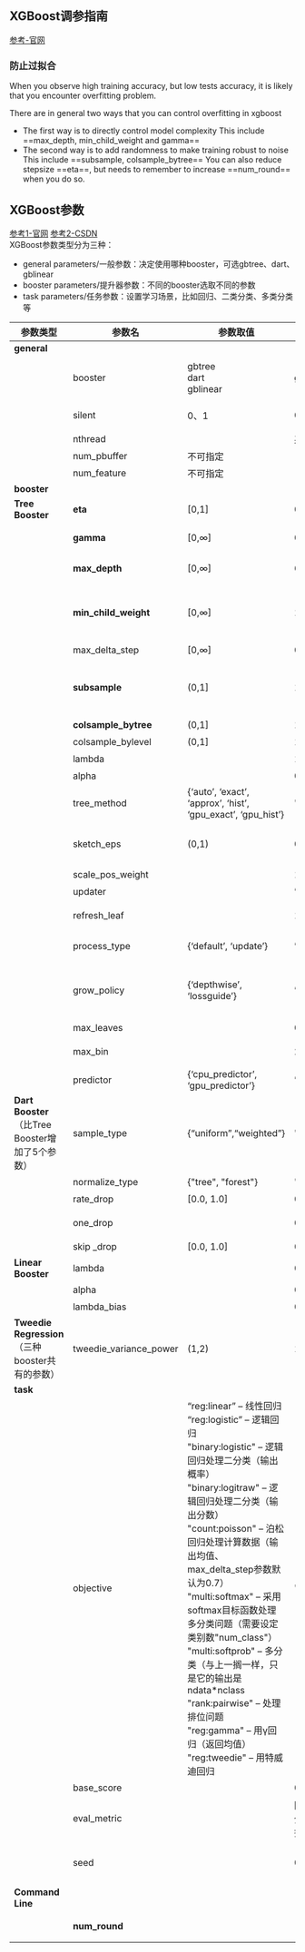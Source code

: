 ## XGBoost调参指南
[参考-官网](http://xgboost.readthedocs.io/en/latest/////////how_to/param_tuning.html)
### 防止过拟合
When you observe high training accuracy, but low tests accuracy, it is likely that you encounter overfitting problem.

There are in general two ways that you can control overfitting in xgboost

- The first way is to directly control model complexity
	This include ==max_depth, min_child_weight and gamma==
- The second way is to add randomness to make training robust to noise
This include ==subsample, colsample_bytree==
You can also reduce stepsize ==eta==, but needs to remember to increase ==num_round== when you do so.

## XGBoost参数
[参考1-官网](http://xgboost.readthedocs.io/en/latest/////parameter.html) [参考2-CSDN](http://m.blog.csdn.net/qimiejia5584/article/details/78622442)
<br>XGBoost参数类型分为三种：
- general parameters/一般参数：决定使用哪种booster，可选gbtree、dart、gblinear
- booster parameters/提升器参数：不同的booster选取不同的参数
- task parameters/任务参数：设置学习场景，比如回归、二类分类、多类分类等

| 参数类型 | 参数名 | 参数取值 | 默认值 | 说明 |
|-------- | --------| -------- | -------- | -------- |
| **general** | | | | |
|| booster | gbtree<br>dart<br>gblinear | gbtree | 指定使用的booster。前两种为树模型，后两种为线性模型|
| | silent | 0、1 | 0 | 0表示输出运行信息，1表示采取静默模式 |
| | nthread | |系统允许的最大线程数 | 并发线程数 |
| | num_pbuffer | 不可指定 | | 缓冲池大小 |
| | num_feature | 不可指定 |  | 特征维度 |
| **booster** |  |  |  | |
| **Tree Booster** | **eta** | [0,1] |0.3| 学习率 |
| | **gamma** | [0,∞] |0 | 最小损失分裂。越大越保守，一般0.1、0.2这样子  |
| | **max_depth** | [0,∞] | 6 | 树的最大深度。越大模型越复杂，越容易过拟合 |
| | **min_child_weight** | [0,∞] | 1 | 子节点最小的权重。非常容易影响结果，参数数值越大，就越保守，越不会过拟合 |
| | max_delta_step | [0,∞] |0  | 最大delta的步数|
| | **subsample** | (0,1] | 1 | 子样本数目。是否只使用部分的样本进行训练，这可以避免过拟合化。默认为1，即全部用作训练。 |
| | **colsample_bytree** | (0,1] | 1 | 每棵树的列数（特征数） |
| | colsample_bylevel | (0,1] | 1 | 每一层的列数（特征数）|
| | lambda |  | 1 | L2正则化的权重 |
| | alpha |  | 0 | L1正则化的权重 |
| | tree_method | {‘auto’, ‘exact’, ‘approx’, ‘hist’, ‘gpu_exact’, ‘gpu_hist’}  | 'auto' |树构造的算法 |
| | sketch_eps | (0,1) |0.03 | 当tree_mothed='approx'才有用|
| | scale_pos_weight |  | 1 | 用在不均衡的分类中 |
| | updater |  | ’grow_colmaker,prune’ | 更新器 |
| | refresh_leaf |  |1 |当updater= refresh才有用 |
| | process_type | {‘default’, ‘update’} |’default’ |程序运行方式。update表示更新已有的树|
| | grow_policy |  {‘depthwise’, ‘lossguide’}  |’depthwise’ |控制新结点加入树的方式。当tree_mothod='hist'才有用|
| | max_leaves |  |0 | 要添加的最大结点数 |
| | max_bin |  | 256|当tree_mothod='hist'才有用|
| | predictor | {‘cpu_predictor’, ‘gpu_predictor’}  |’cpu_predictor’ | 算法预测时采用的方式|
| **Dart Booster**<br>（比Tree Booster增加了5个参数）  | sample_type| {“uniform”,“weighted”}  | "uniform"|选样方式 |
|  |normalize_type  |{"tree", "forest"} | "tree"|正则化方式 |
| | rate_drop   | [0.0, 1.0] |0.0| 舍弃上一轮树的比例|
|| one_drop |  | 0| 当值不为0的时候，至少有一棵树被舍弃|
| |skip	_drop  | [0.0, 1.0] |0.0 | 跳过舍弃树的程序的概率|
| **Linear Booster** | lambda |  |0 |L2正则化的权重 |
|  | alpha |  |0 | L1正则化的权重|
|  | lambda_bias |  |0 |L2正则化的偏爱 |
| **Tweedie Regression**<br>（三种booster共有的参数） | tweedie_variance_power | (1,2) |1.5 | 接近2代表接近gamma分布，接近1代表接近泊松分布|
| **task** |  |  | | |
|  | objective | “reg:linear” – 线性回归<br> “reg:logistic” – 逻辑回归<br>"binary:logistic" – 逻辑回归处理二分类（输出概率）<br>"binary:logitraw" – 逻辑回归处理二分类（输出分数）<br>"count:poisson" – 泊松回归处理计算数据（输出均值、max_delta_step参数默认为0.7）<br>"multi:softmax" – 采用softmax目标函数处理多分类问题（需要设定类别数"num_class"）<br>"multi:softprob" – 多分类（与上一搁一样，只是它的输出是ndata*nclass<br>"rank:pairwise" – 处理排位问题<br>"reg:gamma" – 用γ回归（返回均值）<br>"reg:tweedie" – 用特威迪回归| 'reg:linear' |定义学习任务及相应的学习目标 |
|  | base_score |  | 0.5 | 所有实例的初始预测得分 |
|  | eval_metric |  | 回归问题:rmse<br>分类问题:error<br>排位问题:map| 评价指标/性能度量。Python可通过list传递多个评价指标 |
|  | seed |  | 0  | 随机数种子。每次取一样的seed可得到相同的随机划分 |
| **Command Line** |  |  | | |
||**num_round**||| boosting的轮数/迭代次数|